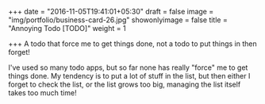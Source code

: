 +++
date = "2016-11-05T19:41:01+05:30"
draft = false
image = "img/portfolio/business-card-26.jpg"
showonlyimage = false
title = "Annoying Todo [TODO]"
weight = 1

+++
A todo that force me to get things done, not a todo to put things in then forget!
<!--more-->

I've used so many todo apps, but so far none has really "force" me to get things done. My tendency is to put a lot of stuff in the list, but then either I forget to check the list, or the list grows too big, managing the list itself takes too much time!